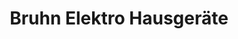 ---
title: "Bruhn Elektro Hausgeräte"
url: /weinstadt/bruhn-elektro-hausgeraete/
shop: Elektronik
---